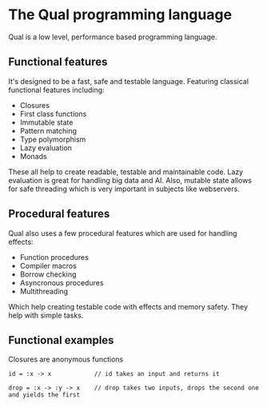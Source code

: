 # The Qual programming language

Qual is a low level, performance based programming language. 

## Functional features
It's designed to be a fast, safe and testable language.
Featuring classical functional features including:
* Closures
* First class functions
* Immutable state
* Pattern matching
* Type polymorphism
* Lazy evaluation
* Monads

These all help to create readable, testable and maintainable code.
Lazy evaluation is great for handling big data and AI.
Also, mutable state allows for safe threading which is very important in subjects like webservers.

## Procedural features
Qual also uses a few procedural features which are used for handling effects:
* Function procedures
* Compiler macros
* Borrow checking
* Asyncronous procedures
* Multithreading

Which help creating testable code with effects and memory safety. They help with simple tasks.

## Functional examples
Closures are anonymous functions
```
id = :x -> x            // id takes an input and returns it

drop = :x -> :y -> x    // drop takes two inputs, drops the second one and yields the first
```

